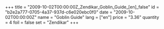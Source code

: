 +++
title = "2009-10-02T00:00:00Z_Zendikar_Goblin_Guide_[en]_false"
id = "b2e2a777-0705-4a37-937d-c6e020ebc0f0"
date = "2009-10-02T00:00:00Z"
name = "Goblin Guide"
lang = ["en"]
price = "3.36"
quantity = 4
foil = false
set = "Zendikar"
+++
